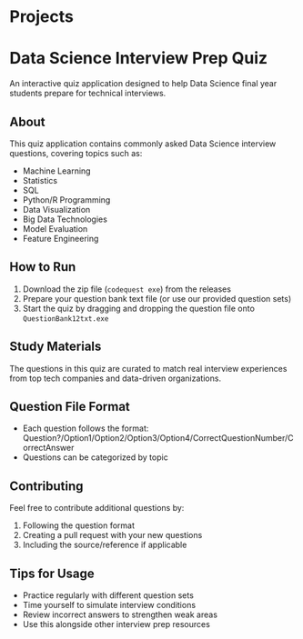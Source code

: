# Projects
# Data Science Interview Prep Quiz

An interactive quiz application designed to help Data Science final year students prepare for technical interviews.

## About
This quiz application contains commonly asked Data Science interview questions, covering topics such as:
- Machine Learning
- Statistics
- SQL
- Python/R Programming
- Data Visualization
- Big Data Technologies
- Model Evaluation
- Feature Engineering

## How to Run
1. Download the zip file (`codequest exe`) from the releases
2. Prepare your question bank text file (or use our provided question sets)
3. Start the quiz by dragging and dropping the question file onto `QuestionBank12txt.exe`

## Study Materials
The questions in this quiz are curated to match real interview experiences from top tech companies and data-driven organizations.

## Question File Format
- Each question follows the format: Question?/Option1/Option2/Option3/Option4/CorrectQuestionNumber/CorrectAnswer
- Questions can be categorized by topic

## Contributing
Feel free to contribute additional questions by:
1. Following the question format
2. Creating a pull request with your new questions
3. Including the source/reference if applicable

## Tips for Usage
- Practice regularly with different question sets
- Time yourself to simulate interview conditions
- Review incorrect answers to strengthen weak areas
- Use this alongside other interview prep resources
